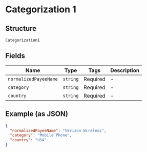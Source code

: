
# Categorization 1

## Structure

`Categorization1`

## Fields

| Name | Type | Tags | Description |
|  --- | --- | --- | --- |
| `normalizedPayeeName` | `string` | Required | - |
| `category` | `string` | Required | - |
| `country` | `string` | Required | - |

## Example (as JSON)

```json
{
  "normalizedPayeeName": "Verizon Wireless",
  "category": "Mobile Phone",
  "country": "USA"
}
```

